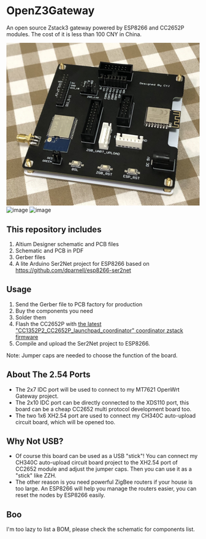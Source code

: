 # OpenZ3Gateway
An open source Zstack3 gateway powered by ESP8266 and CC2652P modules. The cost of it is less than 100 CNY in China.

![image](https://github.com/cyijun/OpenZ3Gateway/blob/main/images/Board.jpg)
![image](https://github.com/cyijun/OpenZ3Gateway/blob/main/images/Flashing.jpg)
![image](https://github.com/cyijun/OpenZ3Gateway/blob/main/images/Running.jpg)

## This repository includes 
1. Altium Designer schematic and PCB files
2. Schematic and PCB in PDF
3. Gerber files
4. A lite Arduino Ser2Net project for ESP8266 based on <https://github.com/dparnell/esp8266-ser2net>

## Usage
1. Send the Gerber file to PCB factory for production
2. Buy the components you need
3. Solder them
4. Flash the CC2652P with [the latest "CC1352P2_CC2652P_launchpad_coordinator" coordinator zstack firmware](https://github.com/Koenkk/Z-Stack-firmware/blob/master/coordinator/Z-Stack_3.x.0/bin/)
5. Compile and upload the Ser2Net project to ESP8266.

Note: Jumper caps are needed to choose the function of the board. 

## About The 2.54 Ports
* The 2x7 IDC port will be used to connect to my MT7621 OpenWrt Gateway project. 
* The 2x10 IDC port can be directly connected to the XDS110 port, this board can be a cheap CC2652 multi protocol development board too.
* The two 1x6 XH2.54 port are used to connect my CH340C auto-upload circuit board, which will be opened too.

## Why Not USB?
* Of course this board can be used as a USB "stick"! You can connect my CH340C auto-upload circuit board project to the XH2.54 port of CC2652 module and adjust the jumper caps. Then you can use it as a "stick" like ZZH.
* The other reason is you need powerful ZigBee routers if your house is too large. An ESP8266 will help you manage the routers easier, you can reset the nodes by ESP8266 easily.

## Boo
I'm too lazy to list a BOM, please check the schematic for components list.
